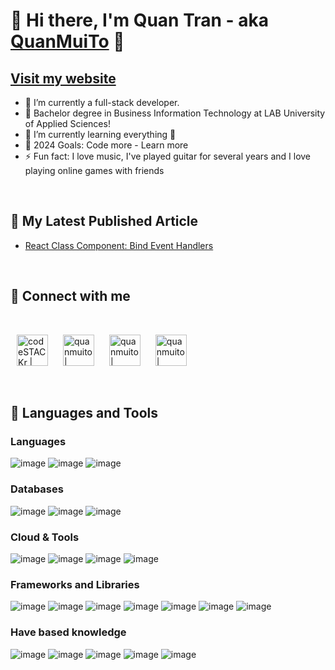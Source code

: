 # 👋 Hi there, I'm Quan Tran - aka [QuanMuiTo][website] 👋
## [Visit my website][website]

- 🔭 I’m currently a full-stack developer.
- 👯 Bachelor degree in Business Information Technology at LAB University of Applied Sciences!
- 🌱 I’m currently learning everything 🤣
- 🥅 2024 Goals: Code more - Learn more
- ⚡ Fun fact: I love music, I've played guitar for several years and I love playing online games with friends

<br />

## 📕 My Latest Published Article

<!-- ARTICLES-LIST:START -->
- [React Class Component: Bind Event Handlers][article1]
<!-- ARTICLES-LIST:END -->

<br />

## 🤝 Connect with me
<br />

[<img style="margin: 0 10px" alt="codeSTACKr | LinkedIn" width="50px" src="https://cdn.simpleicons.org/linkedin" />][linkedin]
[<img style="margin: 0 10px" alt="quanmuito | YouTube" width="50px" src="https://cdn.simpleicons.org/youtube" />][youtube]
[<img style="margin: 0 10px" alt="quanmuito | Instagram" width="50px" src="https://cdn.simpleicons.org/instagram" />][instagram]
[<img style="margin: 0 10px" alt="quanmuito | Facebook" width="50px" src="https://cdn.simpleicons.org/facebook" />][facebook]

<br />

## 🧰 Languages and Tools
### Languages
![image](https://img.shields.io/badge/JavaScript-323330?style=for-the-badge&logo=javascript&logoColor=F7DF1E)
![image](https://img.shields.io/badge/TypeScript-007ACC?style=for-the-badge&logo=typescript&logoColor=white)
![image](https://img.shields.io/badge/PHP-777BB4?style=for-the-badge&logo=php&logoColor=white)

### Databases
![image](https://img.shields.io/badge/MySQL-005C84?style=for-the-badge&logo=mysql&logoColor=white)
![image](https://img.shields.io/badge/PostgreSQL-316192?style=for-the-badge&logo=postgresql&logoColor=white)
![image](https://img.shields.io/badge/MongoDB-4EA94B?style=for-the-badge&logo=mongodb&logoColor=white)

### Cloud & Tools
![image](https://img.shields.io/badge/Amazon_AWS-FF9900?style=for-the-badge&logo=amazonaws&logoColor=white)
![image](https://img.shields.io/badge/Docker-2CA5E0?style=for-the-badge&logo=docker&logoColor=white)
![image](https://img.shields.io/badge/Node%20js-339933?style=for-the-badge&logo=nodedotjs&logoColor=white)
![image](https://img.shields.io/badge/GitHub-100000?style=for-the-badge&logo=github&logoColor=white)

### Frameworks and Libraries
![image](https://img.shields.io/badge/React-20232A?style=for-the-badge&logo=react&logoColor=61DAFB)
![image](https://img.shields.io/badge/next%20js-000000?style=for-the-badge&logo=nextdotjs&logoColor=white)
![image](https://img.shields.io/badge/Express%20js-000000?style=for-the-badge&logo=express&logoColor=white)
![image](https://img.shields.io/badge/nestjs-E0234E?style=for-the-badge&logo=nestjs&logoColor=white)
![image](https://img.shields.io/badge/Redux-593D88?style=for-the-badge&logo=redux&logoColor=white)
![image](https://img.shields.io/badge/Laravel-FF2D20?style=for-the-badge&logo=laravel&logoColor=white)
![image](https://img.shields.io/badge/Symfony-000000?style=for-the-badge&logo=Symfony&logoColor=white)

### Have based knowledge
![image](https://img.shields.io/badge/Go-00ADD8?style=for-the-badge&logo=go&logoColor=white)
![image](https://img.shields.io/badge/Python-FFD43B?style=for-the-badge&logo=python&logoColor=blue)
![image](https://img.shields.io/badge/C%23-239120?style=for-the-badge&logo=csharp&logoColor=white)
![image](https://img.shields.io/badge/GraphQl-E10098?style=for-the-badge&logo=graphql&logoColor=white)
![image](https://img.shields.io/badge/Unity-100000?style=for-the-badge&logo=unity&logoColor=white)

[article1]: https://quizdeveloper.com/tips/the-easy-way-to-binding-event-handlers-in-reactjs-aid66
[website]: https://www.quanmuito.com/
[youtube]: https://www.youtube.com/channel/UCMKyUH8y24yxZ40xrlujwXQ?view_as=subscriber
[instagram]: https://www.instagram.com/_quanmuito_/
[linkedin]: https://www.linkedin.com/in/quanmuito110299/
[facebook]: https://www.facebook.com/quanmuito/
